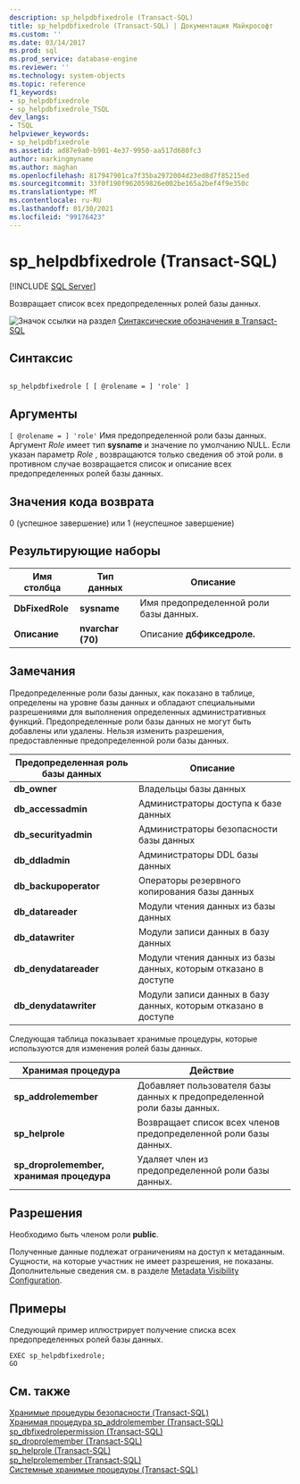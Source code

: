 ```yaml
---
description: sp_helpdbfixedrole (Transact-SQL)
title: sp_helpdbfixedrole (Transact-SQL) | Документация Майкрософт
ms.custom: ''
ms.date: 03/14/2017
ms.prod: sql
ms.prod_service: database-engine
ms.reviewer: ''
ms.technology: system-objects
ms.topic: reference
f1_keywords:
- sp_helpdbfixedrole
- sp_helpdbfixedrole_TSQL
dev_langs:
- TSQL
helpviewer_keywords:
- sp_helpdbfixedrole
ms.assetid: ad87e9a0-b901-4e37-9950-aa517d680fc3
author: markingmyname
ms.author: maghan
ms.openlocfilehash: 817947901ca7f35ba2972004d23ed8d7f85215ed
ms.sourcegitcommit: 33f0f190f962059826e002be165a2bef4f9e350c
ms.translationtype: MT
ms.contentlocale: ru-RU
ms.lasthandoff: 01/30/2021
ms.locfileid: "99176423"
---
```

# <a name="sp_helpdbfixedrole-transact-sql"></a>sp_helpdbfixedrole (Transact-SQL)
[!INCLUDE [SQL Server](../../includes/applies-to-version/sqlserver.md)]

  Возвращает список всех предопределенных ролей базы данных.  
  
 ![Значок ссылки на раздел](../../database-engine/configure-windows/media/topic-link.gif "Значок ссылки на раздел") [Синтаксические обозначения в Transact-SQL](../../t-sql/language-elements/transact-sql-syntax-conventions-transact-sql.md)  
  
## <a name="syntax"></a>Синтаксис  
  
```  
  
sp_helpdbfixedrole [ [ @rolename = ] 'role' ]   
```  
  
## <a name="arguments"></a>Аргументы  
`[ @rolename = ] 'role'` Имя предопределенной роли базы данных. Аргумент *Role* имеет тип **sysname** и значение по умолчанию NULL. Если указан параметр *Role* , возвращаются только сведения об этой роли. в противном случае возвращается список и описание всех предопределенных ролей базы данных.  
  
## <a name="return-code-values"></a>Значения кода возврата  
 0 (успешное завершение) или 1 (неуспешное завершение)  
  
## <a name="result-sets"></a>Результирующие наборы  
  
|Имя столбца|Тип данных|Описание|  
|-----------------|---------------|-----------------|  
|**DbFixedRole**|**sysname**|Имя предопределенной роли базы данных.|  
|**Описание**|**nvarchar (70)**|Описание **дбфикседроле.**|  
  
## <a name="remarks"></a>Замечания  
 Предопределенные роли базы данных, как показано в таблице, определены на уровне базы данных и обладают специальными разрешениями для выполнения определенных административных функций. Предопределенные роли базы данных не могут быть добавлены или удалены. Нельзя изменить разрешения, предоставленные предопределенной роли базы данных.  
  
|Предопределенная роль базы данных|Описание|  
|-------------------------|-----------------|  
|**db_owner**|Владельцы базы данных|  
|**db_accessadmin**|Администраторы доступа к базе данных|  
|**db_securityadmin**|Администраторы безопасности базы данных|  
|**db_ddladmin**|Администраторы DDL базы данных|  
|**db_backupoperator**|Операторы резервного копирования базы данных|  
|**db_datareader**|Модули чтения данных из базы данных|  
|**db_datawriter**|Модули записи данных в базу данных|  
|**db_denydatareader**|Модули чтения данных из базы данных, которым отказано в доступе|  
|**db_denydatawriter**|Модули записи данных в базу данных, которым отказано в доступе|  
  
 Следующая таблица показывает хранимые процедуры, которые используются для изменения ролей базы данных.  
  
|Хранимая процедура|Действие|  
|----------------------|------------|  
|**sp_addrolemember**|Добавляет пользователя базы данных к предопределенной роли базы данных.|  
|**sp_helprole**|Возвращает список всех членов предопределенной роли базы данных.|  
|**sp_droprolemember, хранимая процедура**|Удаляет член из предопределенной роли базы данных.|  
  
## <a name="permissions"></a>Разрешения  
 Необходимо быть членом роли **public**.  
  
 Полученные данные подлежат ограничениям на доступ к метаданным. Сущности, на которые участник не имеет разрешения, не показаны. Дополнительные сведения см. в разделе [Metadata Visibility Configuration](../../relational-databases/security/metadata-visibility-configuration.md).  
  
## <a name="examples"></a>Примеры  
 Следующий пример иллюстрирует получение списка всех предопределенных ролей базы данных.  
  
```  
EXEC sp_helpdbfixedrole;  
GO  
```  
  
## <a name="see-also"></a>См. также  
 [Хранимые процедуры безопасности (Transact-SQL)](../../relational-databases/system-stored-procedures/security-stored-procedures-transact-sql.md)   
 [Хранимая процедура sp_addrolemember (Transact-SQL)](../../relational-databases/system-stored-procedures/sp-addrolemember-transact-sql.md)   
 [sp_dbfixedrolepermission &#40;Transact-SQL&#41;](../../relational-databases/system-stored-procedures/sp-dbfixedrolepermission-transact-sql.md)   
 [sp_droprolemember &#40;Transact-SQL&#41;](../../relational-databases/system-stored-procedures/sp-droprolemember-transact-sql.md)   
 [sp_helprole &#40;Transact-SQL&#41;](../../relational-databases/system-stored-procedures/sp-helprole-transact-sql.md)   
 [sp_helprolemember &#40;Transact-SQL&#41;](../../relational-databases/system-stored-procedures/sp-helprolemember-transact-sql.md)   
 [Системные хранимые процедуры (Transact-SQL)](../../relational-databases/system-stored-procedures/system-stored-procedures-transact-sql.md)  
  
  
